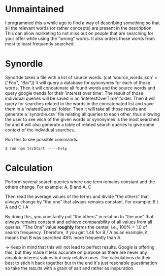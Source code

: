 # Unmaintained
I programmed this a while ago to find a way of describing something so that all the relevant words (or rather concepts) are present in the description.
This can allow marketing to not miss out on people that are searching for your offer while using the "wrong" words.
It also orders those words from most to least frequently searched.


# Synordle

Synorlde takes a file with a list of source words. (cat 'source_words.json' = ["Foo", "Bar"])
It will query a database for synonymes for each of those words.
Then it will concatenate all found words and the source words and query google trends for their 'interest over time'.
The result of those individual queries will be saved in an 'interestOverTime' folder.
Then it will query for searches related to the words in the concatenated list and save them in a 'relatedQueries' folder.
Then it will take all those results and generate a 'synordle.csv' file relating all queries to each other, thus allowing the user to see wich of the given words or synonymes is the most searched for and it will also generate a table of related search queries to give some context of the individual searches.

Run this to see possible commands:
```
$ run npm tscStart -- --help
```


# Calculation
Perform several search queries where one term remains constant and the others change.
For example: A, B and A, C

Then read the average values of the terms and divide "the others" that always change by "the one" that always remains constant.
For example: B / A and C / A

By doing this, you constantly put "the others" in relation to "the one" that always remains constant and achieve comparability of all values from all queries.
"The One" value __roughly__ forms the center, i.e., 100% = 1.0 of search frequency.
Therefore, if you get 1.48 for B / A as an example, it means that B was searched 48% more frequently than A.

-> Keep in mind that this will not lead to perfect results. Google is offering this, but they made it less accurate on purpose as there are never any absolute interest values but only relative ones. The calculations do their best to stich it back together but in the end it's just resonable guestimation so take the results with a grain of salt and rather as inspuration.
